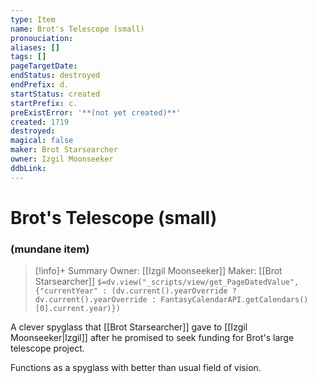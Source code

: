 ```yaml
---
type: Item
name: Brot's Telescope (small)
pronouciation:
aliases: []
tags: []
pageTargetDate:
endStatus: destroyed
endPrefix: d.
startStatus: created
startPrefix: c.
preExistError: '**(not yet created)**'
created: 1719
destroyed:
magical: false
maker: Brot Starsearcher
owner: Izgil Moonseeker
ddbLink:
---
```

# Brot's Telescope (small)
### (mundane item)
>[!info]+ Summary
>Owner: [[Izgil Moonseeker]]
>Maker: [[Brot Starsearcher]]
>`$=dv.view("_scripts/view/get_PageDatedValue", {"currentYear" : (dv.current().yearOverride ? dv.current().yearOverride : FantasyCalendarAPI.getCalendars()[0].current.year)})`


A clever spyglass that [[Brot Starsearcher]] gave to [[Izgil Moonseeker|Izgil]] after he promised to seek funding for Brot's large telescope project.

Functions as a spyglass with better than usual field of vision.
